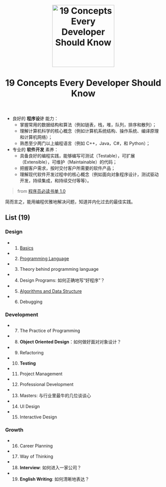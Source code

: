 <h1 align="center">
<br>
  <a href="https://github.com/willwang-x/a-growing-cs"><img src="https://i.imgur.com/CnKqzEJ.png" alt="19 Concepts Every Developer Should Know" width=200"></a>
  <br>
    <br>
  19 Concepts Every Developer Should Know
  <br><br>
</h1>



> 	
* 良好的 **程序设计** 能力：
	* 掌握常用的数据结构和算法（例如链表，栈，堆，队列，排序和散列）；
	* 理解计算机科学的核心概念（例如计算机系统结构、操作系统、编译原理和计算机网络）；
	* 熟悉至少两门以上编程语言（例如 C++，Java，C#，和 Python）；
* 专业的 **软件开发** 素养：
	* 具备良好的编程实践，能够编写可测试（Testable），可扩展（Extensible），可维护（Maintainable）的代码；
	* 把握客户需求，按时交付客户所需要的软件产品；
	* 理解现代软件开发过程中的核心概念（例如面向对象程序设计，测试驱动开发，持续集成，和持续交付等等）。
> 
> from  [程序员必读书单 1.0](http://lucida.me/blog/developer-reading-list/)

简而言之，能用编程优雅地解决问题，知道并内化过去的最佳实践。
	
## List (19)

### Design

* 01. [Basics](https://github.com/willwang-x/cs-core-skills)
* 02. [Programming Language](https://github.com/willwang-x/coder-arms)
* 03. Theory behind programming language
* 04. Design Programs: 如何正确地写“好程序”？
* 05. [Algorithms and Data Structure](https://github.com/willwang-x/algorithms-with-illustrations) 
* 06. Debugging

### Development

* 07. The Practice of Programming
* 08. **Object Oriented Design**：如何做好面对对象设计？
* 09. Refactoring
* 10. **Testing**
* 11. Project Management 
* 12. Professional Development
* 13. Masters: 与行业里最牛的几位谈谈心
* 14. UI Design
* 15. Interactive Design 


### Growth 

* 16. Career Planning 
* 17. Way of Thinking
* 18. **Interview**: 如何进入一家公司？
* 19. **English Writing**: 如何清晰地表达？